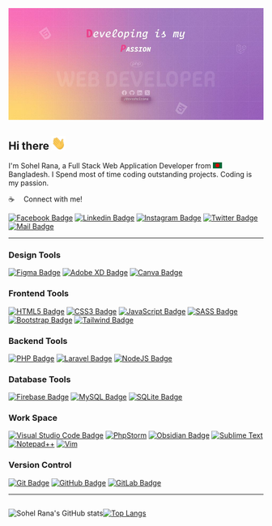![Github Banner](assets/github-banner.jpg)

## Hi there <img src="assets/hello.gif" width="28px" alt="hi">

I'm Sohel Rana, a Full Stack Web Application Developer from <img src="assets/bangladesh.png" width="18"/> Bangladesh. I Spend most of time coding outstanding projects. Coding is my passion.

:coffee: &emsp;Connect with me!

[![Facebook Badge](https://img.shields.io/badge/Facebook-1877F2?style=for-the-badge&logo=facebook&logoColor=white)](https://facebook.com/devsohelrana)
[![Linkedin Badge](https://img.shields.io/badge/LinkedIn-0077B5?style=for-the-badge&logo=linkedin&logoColor=white)](https://www.linkedin.com/in/dev-sohel-rana/)
[![Instagram Badge](https://img.shields.io/badge/Instagram-E4405F?style=for-the-badge&logo=instagram&logoColor=white)](https://instagram.com/devsohelrana)
[![Twitter Badge](https://img.shields.io/badge/Twitter-1DA1F2?style=for-the-badge&logo=twitter&logoColor=white)](https://twitter.com/devsohelrana)
[![Mail Badge](https://img.shields.io/badge/Gmail-D14836?style=for-the-badge&logo=gmail&logoColor=white)](mailto:dev.sohelrana@gmail.com)

---

### Design Tools

[![Figma Badge](https://img.shields.io/badge/figma-%23F24E1E.svg?style=for-the-badge&logo=figma&logoColor=white)](#)
[![Adobe XD Badge](https://img.shields.io/badge/Adobe%20XD-470137?style=for-the-badge&logo=Adobe%20XD&logoColor=#FF61F6)](#)
[![Canva Badge](https://img.shields.io/badge/Canva-%2300C4CC.svg?style=for-the-badge&logo=Canva&logoColor=white)](#)

### Frontend Tools

[![HTML5 Badge](https://img.shields.io/badge/html5-%23E34F26.svg?style=for-the-badge&logo=html5&logoColor=white)](#)
[![CSS3 Badge](https://img.shields.io/badge/css3-%231572B6.svg?style=for-the-badge&logo=css3&logoColor=white)](#)
[![JavaScript Badge](https://img.shields.io/badge/javascript-%23323330.svg?style=for-the-badge&logo=javascript&logoColor=%23F7DF1E)](#)
[![SASS Badge](https://img.shields.io/badge/Sass-CC6699?style=for-the-badge&logo=sass&logoColor=white)](#)
[![Bootstrap Badge](https://img.shields.io/badge/bootstrap-%238511FA.svg?style=for-the-badge&logo=bootstrap&logoColor=white)](#)
[![Tailwind Badge](https://img.shields.io/badge/Tailwind%20CSS-092749?style=for-the-badge&logo=tailwindcss&logoColor=06B6D4&labelColor=000000)](#)

### Backend Tools

[![PHP Badge](https://img.shields.io/badge/php-%23777BB4.svg?style=for-the-badge&logo=php&logoColor=white)](#)
[![Laravel Badge](https://img.shields.io/badge/laravel-%23FF2D20.svg?style=for-the-badge&logo=laravel&logoColor=white)](#)
[![NodeJS Badge](https://img.shields.io/badge/node.js-6DA55F?style=for-the-badge&logo=node.js&logoColor=white)](#)

### Database Tools

[![Firebase Badge](https://img.shields.io/badge/firebase-a08021?style=for-the-badge&logo=firebase&logoColor=ffcd34)](#)
[![MySQL Badge](https://img.shields.io/badge/mysql-4479A1.svg?style=for-the-badge&logo=mysql&logoColor=white)](#)
[![SQLite Badge](https://img.shields.io/badge/sqlite-%2307405e.svg?style=for-the-badge&logo=sqlite&logoColor=white)](#)

### Work Space

[![Visual Studio Code Badge](https://img.shields.io/badge/Visual%20Studio%20Code-0078d7.svg?style=for-the-badge&logo=visual-studio-code&logoColor=white)](#)
[![PhpStorm](https://img.shields.io/badge/phpstorm-143?style=for-the-badge&logo=phpstorm&logoColor=black&color=black&labelColor=darkorchid)](#)
[![Obsidian Badge](https://img.shields.io/badge/Obsidian-%23483699.svg?style=for-the-badge&logo=obsidian&logoColor=white)](#)
[![Sublime Text](https://img.shields.io/badge/sublime_text-%23575757.svg?style=for-the-badge&logo=sublime-text&logoColor=important)](#)
[![Notepad++](https://img.shields.io/badge/Notepad++-90E59A.svg?style=for-the-badge&logo=notepad%2b%2b&logoColor=black)](#)
[![Vim](https://img.shields.io/badge/VIM-%2311AB00.svg?style=for-the-badge&logo=vim&logoColor=white)](#)

### Version Control

[![Git Badge](https://img.shields.io/badge/Git-F05032?style=for-the-badge&logo=git&logoColor=white)](#)
[![GitHub Badge](https://img.shields.io/badge/github-%23121011.svg?style=for-the-badge&logo=github&logoColor=white)](#)
[![GitLab Badge](https://img.shields.io/badge/gitlab-%23181717.svg?style=for-the-badge&logo=gitlab&logoColor=white)](#)

---

<!-- <img src="https://github-readme-stats.vercel.app/api?username=devsohelrana&show_icons=true&theme=radical" style="width: 100%;">

[![Top Langs](https://github-readme-stats.vercel.app/api/top-langs/?username=devsohelrana&layout=donut-vertical)](https://github.com/devsohelrana) -->

<div style="display: flex">

![Sohel Rana's GitHub stats](https://github-readme-stats.vercel.app/api?username=devsohelrana&show_icons=true&theme=radical)

[![Top Langs](https://github-readme-stats.vercel.app/api/top-langs/?username=devsohelrana&layout=donut-vertical)](https://github.com/devsohelrana)

</div>
